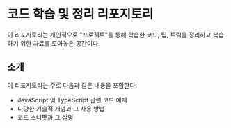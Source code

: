 # 코드 학습 및 정리 리포지토리

이 리포지토리는 개인적으로 "프로젝트"를 통해 학습한 코드, 팁, 트릭을 정리하고 복습하기 위한 자료를 모아놓은 공간이다.


## 소개

이 리포지토리는 주로 다음과 같은 내용을 포함한다:

- JavaScript 및 TypeScript 관련 코드 예제
- 다양한 기술적 개념과 그 사용 방법
- 코드 스니펫과 그 설명



